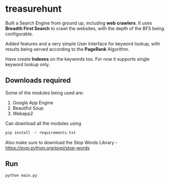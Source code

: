 # treasurehunt
Built a Search Engine from ground up, including **web crawlers**. It uses **Breadth First Search** to crawl the websites, with the depth of the BFS being configurable.

Added features and a very simple User Interface for keyword lookup, with results being served according to the **PageRank** Algorithm.

Have create **Indexes** on the keywords too. For now it supports single keyword lookup only.



## Downloads required
   Some of the modules being used are:
1) Google App Engine
2) Beautiful Soup
3) Webapp2

Can download all the modules using 
```bash
pip install -r requirements.txt
``` 
Also make sure to download the Stop Words Library - https://pypi.python.org/pypi/stop-words


## Run
```bash
python main.py
``` 
